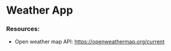 #  Weather App

### Resources:
- Open weather map API: https://openweathermap.org/current
          
